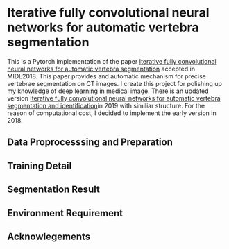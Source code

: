 # Iterative fully convolutional neural networks for automatic vertebra segmentation
This is a Pytorch implementation of the paper [Iterative fully convolutional neural networks for automatic vertebra segmentation](https://openreview.net/forum?id=S1NnlZnjG) accepted in MIDL2018. This paper provides and automatic mechanism for precise vertebrae segmentation on CT images. I create this project for polishing up my knowledge of deep learning in medical image. There is an updated version [Iterative fully convolutional neural networks for automatic vertebra segmentation and identification](https://arxiv.org/abs/1804.04383)in 2019 with similiar structure. For the reason of computational cost, I decided to implement the early version in 2018.

## 

## Data Proprocesssing and Preparation

## Training Detail

## Segmentation Result

## Environment Requirement

## Acknowlegements
